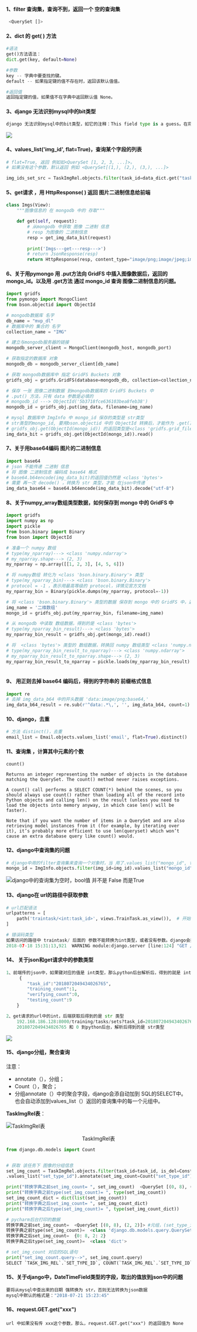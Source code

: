 #### 1、filter 查询集，查询不到，返回一个  空的查询集   

```python
 <QuerySet []>
```



#### 2、dict 的 get( ) 方法

```python
#语法
get()方法语法：
dict.get(key, default=None)

#参数
key -- 字典中要查找的键。
default -- 如果指定键的值不存在时，返回该默认值值。

#返回值
返回指定键的值，如果值不在字典中返回默认值 None。
```



#### 3、django 无法识别mysql中的bit类型

```python
django 无法识别mysql中的bit类型，如它的注释：This field type is a guess。在将其更改为 models.BooleanField()后，在检索数据时，无法直接通过if self.auth_user_is_admin进行bool的判断， 无论数据库中auth_user_is_admin是0或是1，if判断均为true，通过添加if ord(self.auth_user_is_admin):来对值进行转换，一切正常了。
```

![](.\images\测试mysql数据库中读出的bit1类型-用ord方法转换成int类型.png)



#### 4、values_list('img_id', flat=True)，查询某个字段的列表

```python
# flat=True, 返回 例如如<QuerySet [1, 2, 3, ...]>。
# 如果没有这个参数，默认返回 例如 <QuerySet[(1,), (2,), (3,), ...]>

img_ids_set_src = TaskImgRel.objects.filter(task_id=data_dict.get("task_id")).values_list('img_id', flat=True)
```



#### 5、get请求  ，用  HttpResponse( ) 返回 图片二进制信息给前端

```python
class Imgs(View):
    """图像信息的 在 mongodb 中的 存取"""

    def get(self, request):
        # 从mongodb 中获取 图像 二进制 信息
        # resp 为图像的 二进制信息
        resp = get_img_data_bit(request)
        
        print('Imgs---get---resp--->')
        # return JsonResponse(resp)
        return HttpResponse(resp, content_type="image/png;image/jpeg;image/gif;image/tiff")
```



#### 6、关于用pymongo 用 .put方法向 GridFS 中插入图像数据后，返回的 mongo_id。以及用  .get方法 通过 mongo_id 查询 图像二进制信息的问题。

```python
import gridfs
from pymongo import MongoClient
from bson.objectid import ObjectId

# mongodb数据库 名字
db_name = "mvp_dl"
# 数据库中的 集合的 名字
collection_name = "IMG"

# 建立与mongodb服务器的链接
mongodb_server_client = MongoClient(mongodb_host, mongodb_port)

# 获取指定的数据库 对象
mongodb_db = mongodb_server_client[db_name]

# 获取 mongodb数据库中 指定 GridFS Buckets 对象
gridfs_obj = gridfs.GridFS(database=mongodb_db, collection=collection_name)

# 保存 一张 图像二进制数据 到mongodb数据库的 GridFS Buckets 中
# .put() 方法，只有 data 参数是必填的
# mongodb_id ---> ObjectId('5b3718fce636103bea8feb38')
mongodb_id = gridfs_obj.put(img_data, filename=img_name)

# mysql 数据库中 ImgInfo 中 mongo_id 保存的类型是 str类型
# str类型的mongo_id, 要用bson.objectid 中的 ObjectId 转换后，才能作为 .get()方法的 查询条件
# gridfs_obj.get(ObjectId(mongo_id)) 的返回类型是<class 'gridfs.grid_file.GridOut'>,是一个文件。
img_data_bit = gridfs_obj.get(ObjectId(mongo_id)).read()

```



#### 7、关于用base64编码 图片的二进制信息

```python
import base64
# json 不能传递 二进制 信息
# 将 图像 二进制信息 编码成 base64 格式
# base64.b64encode(img_data_bit)的返回值仍然是 <class 'bytes'>
# 需要 再一次 decode() ，转换为 str 类型，才能 在json中传递 
img_data_base64 = base64.b64encode(img_data_bit).decode("utf-8")
```



#### 8、关于numpy_array数组类型数据，如何保存到 mongo 中的 GridFS 中

[参考官方文档链接]: https://docs.python.org/3.6/library/pickle.html?highlight=dumps#pickle.dumps
[参考博客]: https://blog.csdn.net/qq_34877350/article/details/78614626

```python
import gridfs
import numpy as np
import pickle
from bson.binary import Binary
from bson import ObjectId

# 准备一个 numpy 数组
# type(my_nparray)---> <class 'numpy.ndarray'>
# my_nparray.shape---> (2, 3)
my_nparray = np.array([[1, 2, 3], [4, 5, 6]])

# 将 numpy数组 转化为 <class 'bson.binary.Binary'> 类型
# type(my_nparray_bin)---> <class 'bson.binary.Binary'>
# protocol = -1 ，表示用最高等级的 protocol，详情见官方文档
my_nparray_bin = Binary(pickle.dumps(my_nparray, protocol=-1))

# 将 <class 'bson.binary.Binary'> 类型的数据 保存到 mongo 中的 GridFS 中，返回mongo_id
img_name = '二维数组'
mongo_id = gridfs_obj.put(my_nparray_bin, filename=img_name)

# 从 mongodb 中读取 数组数据，得到的是 <class 'bytes'>
# type(my_nparray_bin_result)---> <class 'bytes'>
my_nparray_bin_result = gridfs_obj.get(mongo_id).read()

# 将  <class 'bytes'> 类型的 数组数据，转换回 numpy 数组类型 <class 'numpy.ndarray'>
# type(my_nparray_bin_result_to_nparray)---> <class 'numpy.ndarray'>
# my_nparray_bin_result_to_nparray.shape---> (2, 3)
my_nparray_bin_result_to_nparray = pickle.loads(my_nparray_bin_result)
        
```



#### 9、 用正则去掉 base64 编码后，得到的字符串的 前缀格式信息

```python
import re
# 去掉 img_data_b64 中的开头数据 'data:image/png;base64,'
img_data_b64_result = re.sub(r'^data:.*\,', '', img_data_b64, count=1)
```



#### 10、django，去重

```python
# 方法 distinct()，去重
email_list = Email.objects.values_list('email', flat=True).distinct()
```



#### 11、查询集  ，计算其中元素的个数

[参考官方文档]: https://docs.djangoproject.com/en/2.0/ref/models/querysets/#count

```
count()

Returns an integer representing the number of objects in the database matching the QuerySet. The count() method never raises exceptions.

A count() call performs a SELECT COUNT(*) behind the scenes, so you should always use count() rather than loading all of the record into Python objects and calling len() on the result (unless you need to load the objects into memory anyway, in which case len() will be faster).

Note that if you want the number of items in a QuerySet and are also retrieving model instances from it (for example, by iterating over it), it’s probably more efficient to use len(queryset) which won’t cause an extra database query like count() would.
```



#### 12、django中查询集的问题

```python
# django中用的filter查询集来查询一个对象时，当 用了.values_list("mongo_id", flat=True) 方法之后 如果filter获取的当对象存在，而 对象.属性名 不存在，则返回的查询集不是空，而是  <QuerySet [None]>
mongo_id = ImgInfo.objects.filter(img_id=img_id).values_list("mongo_id", flat=True)
```

![django中的查询集为空时，bool值 并不是 False 而是True](.\images\django中查询集为空时的判断问题.png)



#### 13、django在 url的路径中获取参数

```python
# url匹配语法
urlpatterns = [
    path('traintask/<int:task_id>', views.TrainTask.as_view()),  # 开始训练任务
]

# 错误码类型
如果访问的路径中 traintask/ 后面的 参数不能转换为int类型，或者没有参数。django会报 404 错误码，如下
2018-07-18 15:31:13,921  WARNING module:django.server [line:124] "GET /training/tasks/njlgetimg/asdfasdf HTTP/1.1" 404 3834
```



#### 14、 关于json和get请求中的参数类型

```python
1、前端传的json中，如果键对应的值是 int类型，那么python后台解析后，得到的就是 int类型。
	 {
        "task_id":"2018072049434026765",
        "training_count":1,
        "verifying_count":0,
        "testing_count":9
	}
```

```python
2、get请求的url中的int，后端获取后得到的是 str 类型
	192.168.186.128:8000/training/tasks/sets?task_id=2018072049434026765&set_type_id=0
    2018072049434026765 和 0 到python后台，解析后得到的是 str类型
```

![](.\images\关于json和get请求中的参数类型.png)



#### 15、django分组，聚合查询

注意：

- annotate（），分组；
- Count（），聚合；
- 分组annotate（）中的聚合字段，django会添自动加到 SQL的SELECT中。也会自动添加到values_list（）返回的查询集中的每一个元组中。



**TaskImgRel表**：

![TaskImgRel表](.\images\TaskImgRel.png)

<center>TaskImgRel表</center>

```python
from django.db.models import Count


# 获取 该任务下 图像的分组信息
set_img_count = TaskImgRel.objects.filter(task_id=task_id, is_del=Constants.IS_NOT_DEL) \
.values_list("set_type_id").annotate(set_img_count=Count("set_type_id")).order_by("set_type_id")

print("转换字典之前set_img_count= ", set_img_count)  <QuerySet [(0, 8), (2, 2)]>
print("转换字典之前type(set_img_count)= ", type(set_img_count))  
set_img_count_dict = dict(list(set_img_count))
print("转换字典之后set_img_count= ", set_img_count_dict)
print("转换字典之后type(set_img_count)= ", type(set_img_count_dict))  

# pycharm后台打印的数据
转换字典之前set_img_count=  <QuerySet [(0, 8), (2, 2)]> #元组，(set_type_id,Count("set_type_id"))
转换字典之前type(set_img_count)=  <class 'django.db.models.query.QuerySet'>
转换字典之后set_img_count=  {0: 8, 2: 2}
转换字典之后type(set_img_count)=  <class 'dict'>

# set_img_count 对应的SQL语句
print("set_img_count.query-->", set_img_count.query)
SELECT `TASK_IMG_REL`.`SET_TYPE_ID`, COUNT(`TASK_IMG_REL`.`SET_TYPE_ID`) AS `set_img_count` FROM `TASK_IMG_REL` WHERE (`TASK_IMG_REL`.`IS_DEL` = False AND `TASK_IMG_REL`.`TASK_ID` = 2018072122655062968) GROUP BY `TASK_IMG_REL`.`SET_TYPE_ID` ORDER BY `TASK_IMG_REL`.`SET_TYPE_ID` ASC

```



#### 15、关于django中，DateTimeField类型的字段，取出的值放到json中的问题

```python
要将从mysql中查出来的日期 强转换为 str，否则无法转换为json数据
mysql中默认的格式是："2018-07-21 15:23:45"
```



#### 16、request.GET.get("xxx")

```
url 中如果没有传 xxx这个参数，那么，request.GET.get("xxx") 的返回值为 None
```


